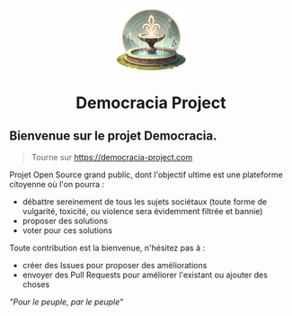 <div align="center">
  <img src="public/assets/img/democracia-logo.png" width="125" align="middle" alt="logo">
</div>

<h1 align="center">Democracia Project</h1>

## Bienvenue sur le projet Democracia.

> Tourne sur https://democracia-project.com

Projet Open Source grand public, dont l'objectif ultime est une plateforme citoyenne où l'on pourra :

- débattre sereinement de tous les sujets sociétaux (toute forme de vulgarité, toxicité, ou violence sera évidemment filtrée et bannie)
- proposer des solutions
- voter pour ces solutions

Toute contribution est la bienvenue, n'hésitez pas à :

- créer des Issues pour proposer des améliorations
- envoyer des Pull Requests pour améliorer l'existant ou ajouter des choses

_"Pour le peuple, par le peuple"_

